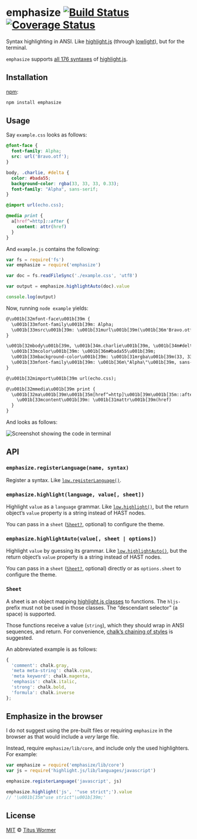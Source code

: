 # emphasize [![Build Status][travis-badge]][travis] [![Coverage Status][codecov-badge]][codecov]

Syntax highlighting in ANSI.  Like [highlight.js][hljs] (through [lowlight][]),
but for the terminal.

`emphasize` supports [all 176 syntaxes][names] of [highlight.js][hljs].

## Installation

[npm][]:

```bash
npm install emphasize
```

## Usage

Say `example.css` looks as follows:

```css
@font-face {
  font-family: Alpha;
  src: url('Bravo.otf');
}

body, .charlie, #delta {
  color: #bada55;
  background-color: rgba(33, 33, 33, 0.33);
  font-family: "Alpha", sans-serif;
}

@import url(echo.css);

@media print {
  a[href^=http]::after {
    content: attr(href)
  }
}
```

And `example.js` contains the following:

```javascript
var fs = require('fs')
var emphasize = require('emphasize')

var doc = fs.readFileSync('./example.css', 'utf8')

var output = emphasize.highlightAuto(doc).value

console.log(output)
```

Now, running `node example` yields:

```txt
@\u001b[32mfont-face\u001b[39m {
  \u001b[33mfont-family\u001b[39m: Alpha;
  \u001b[33msrc\u001b[39m: \u001b[31murl\u001b[39m(\u001b[36m'Bravo.otf'\u001b[39m);
}

\u001b[32mbody\u001b[39m, \u001b[34m.charlie\u001b[39m, \u001b[34m#delta\u001b[39m {
  \u001b[33mcolor\u001b[39m: \u001b[36m#bada55\u001b[39m;
  \u001b[33mbackground-color\u001b[39m: \u001b[31mrgba\u001b[39m(33, 33, 33, 0.33);
  \u001b[33mfont-family\u001b[39m: \u001b[36m\"Alpha\"\u001b[39m, sans-serif;
}

@\u001b[32mimport\u001b[39m url(echo.css);

@\u001b[32mmedia\u001b[39m print {
  \u001b[32ma\u001b[39m\u001b[35m[href^=http]\u001b[39m\u001b[35m::after\u001b[39m {
    \u001b[33mcontent\u001b[39m: \u001b[31mattr\u001b[39m(href)
  }
}
```

And looks as follows:

![Screenshot showing the code in terminal](screenshot.png)

## API

### `emphasize.registerLanguage(name, syntax)`

Register a syntax.  Like [`low.registerLanguage()`][register-language].

### `emphasize.highlight(language, value[, sheet])`

Highlight `value` as a `language` grammar.  Like [`low.highlight()`][highlight],
but the return object’s `value` property is a string instead of HAST nodes.

You can pass in a `sheet` ([`Sheet?`][sheet], optional) to configure the theme.

### `emphasize.highlightAuto(value[, sheet | options])`

Highlight `value` by guessing its grammar.  Like
[`low.highlightAuto()`][highlight-auto], but the return object’s `value`
property is a string instead of HAST nodes.

You can pass in a `sheet` ([`Sheet?`][sheet], optional) directly or as
`options.sheet` to configure the theme.

### `Sheet`

A sheet is an object mapping [highlight.js classes][classes] to
functions.  The `hljs-` prefix must not be used in
those classes.  The “descendant selector” (a space) is supported.

Those functions receive a value (`string`), which they should wrap
in ANSI sequences, and return.  For convenience, [chalk’s chaining of
styles][styles] is suggested.

An abbreviated example is as follows:

```js
{
  'comment': chalk.gray,
  'meta meta-string': chalk.cyan,
  'meta keyword': chalk.magenta,
  'emphasis': chalk.italic,
  'strong': chalk.bold,
  'formula': chalk.inverse
};
```

## Emphasize in the browser

I do not suggest using the pre-built files or requiring `emphasize` in
the browser as that would include a _very_ large file.

Instead, require `emphasize/lib/core`, and include only the used
highlighters.  For example:

```js
var emphasize = require('emphasize/lib/core')
var js = require('highlight.js/lib/languages/javascript')

emphasize.registerLanguage('javascript', js)

emphasize.highlight('js', '"use strict";').value
// '\u001b[35m"use strict"\u001b[39m;'
```

## License

[MIT][license] © [Titus Wormer][author]

<!-- Definitions -->

[travis-badge]: https://img.shields.io/travis/wooorm/emphasize.svg

[travis]: https://travis-ci.org/wooorm/emphasize

[codecov-badge]: https://img.shields.io/codecov/c/github/wooorm/emphasize.svg

[codecov]: https://codecov.io/github/wooorm/emphasize

[npm]: https://docs.npmjs.com/cli/install

[license]: license

[author]: https://wooorm.com

[sheet]: #sheet

[hljs]: https://github.com/isagalaev/highlight.js

[lowlight]: https://github.com/wooorm/lowlight

[names]: https://github.com/isagalaev/highlight.js/blob/master/docs/css-classes-reference.rst#language-names-and-aliases

[classes]: https://highlightjs.readthedocs.io/en/latest/css-classes-reference.html

[styles]: https://github.com/chalk/chalk#styles

[register-language]: https://github.com/wooorm/lowlight#lowregisterlanguagename-syntax

[highlight]: https://github.com/wooorm/lowlight#lowhighlightlanguage-value-options

[highlight-auto]: https://github.com/wooorm/lowlight#lowhighlightautovalue-options
